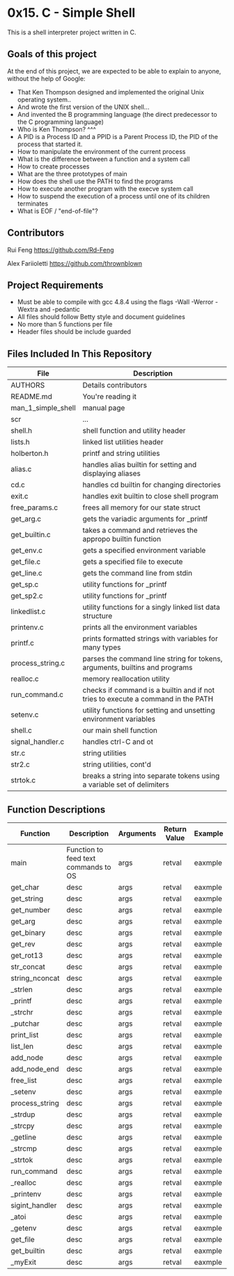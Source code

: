 # 0x15. C - Simple Shell
This is a shell interpreter project written in C.

## Goals of this project
At the end of this project, we are expected to be able to explain to anyone, without the help of Google:
* That Ken Thompson designed and implemented the original Unix operating system..
* And wrote the first version of the UNIX shell...
* And invented the B programming language (the direct predecessor to the C programming language)
* Who is Ken Thompson? ^^^
* A PID is a Process ID and a PPID is a Parent Process ID, the PID of the process that started it. 
* How to manipulate the environment of the current process
* What is the difference between a function and a system call
* How to create processes
* What are the three prototypes of main
* How does the shell use the PATH to find the programs
* How to execute another program with the execve system call
* How to suspend the execution of a process until one of its children terminates
* What is EOF / "end-of-file"?

## Contributors
Rui Feng https://github.com/Rd-Feng

Alex Fariioletti https://github.com/thrownblown

## Project Requirements
* Must be able to compile with gcc 4.8.4 using the flags -Wall -Werror -Wextra and -pedantic
* All files should follow Betty style and document guidelines
* No more than 5 functions per file
* Header files should be include guarded

## Files Included In This Repository

| File | Description |
| ---- | ----------- |
| AUTHORS | Details contributors |
| README.md | You're reading it |
| man_1_simple_shell | manual page |
| scr | ... |
| shell.h | shell function and utility header |
| lists.h | linked list utilities header |
| holberton.h | printf and string utilities |
| alias.c | handles alias builtin for setting and displaying aliases |
| cd.c | handles cd builtin for changing directories |
| exit.c | handles exit builtin to close shell program |
| free_params.c | frees all memory for our state struct |
| get_arg.c | gets the variadic arguments for _printf |
| get_builtin.c | takes a command and retrieves the appropo builtin function |
| get_env.c | gets a specified environment variable |
| get_file.c | gets a specified file to execute |
| get_line.c | gets the command line from stdin |
| get_sp.c | utility functions for _printf |
| get_sp2.c | utility functions for _printf |
| linkedlist.c | utility functions for a singly linked list data structure |
| printenv.c | prints all the environment variables |
| printf.c | prints formatted strings with variables for many types |
| process_string.c | parses the command line string for tokens, arguments, builtins and programs |
| realloc.c | memory reallocation utility |
| run_command.c | checks if command is a builtin and if not tries to execute a command in the PATH |
| setenv.c | utility functions for setting and unsetting environment variables |
| shell.c | our main shell function |
| signal_handler.c | handles ctrl-C and ot |
| str.c | string utilities |
| str2.c | string utilities, cont'd |
| strtok.c | breaks a string into separate tokens using a variable set of delimiters |

## Function Descriptions

| Function | Description | Arguments | Return Value | Example |
| -------- | ----------- | --------- | ------------ | ------- |
| main | Function to feed text commands to OS | args | retval | eaxmple |
| get_char | desc | args | retval | eaxmple |
| get_string | desc | args | retval | eaxmple |
| get_number | desc | args | retval | eaxmple |
| get_arg | desc | args | retval | eaxmple |
| get_binary | desc | args | retval | eaxmple |
| get_rev | desc | args | retval | eaxmple |
| get_rot13 | desc | args | retval | eaxmple |
| str_concat | desc | args | retval | eaxmple |
| string_nconcat | desc | args | retval | eaxmple |
| _strlen | desc | args | retval | eaxmple |
| _printf | desc | args | retval | eaxmple |
| _strchr | desc | args | retval | eaxmple |
| _putchar | desc | args | retval | eaxmple |
| print_list | desc | args | retval | eaxmple |
| list_len | desc | args | retval | eaxmple |
| add_node | desc | args | retval | eaxmple |
| add_node_end | desc | args | retval | eaxmple |
| free_list | desc | args | retval | eaxmple |
| _setenv | desc | args | retval | eaxmple |
| process_string | desc | args | retval | eaxmple |
| _strdup | desc | args | retval | eaxmple |
| _strcpy | desc | args | retval | eaxmple |
| _getline | desc | args | retval | eaxmple |
| _strcmp | desc | args | retval | eaxmple |
| _strtok | desc | args | retval | eaxmple |
| run_command | desc | args | retval | eaxmple |
| _realloc | desc | args | retval | eaxmple |
| _printenv | desc | args | retval | eaxmple |
| sigint_handler | desc | args | retval | eaxmple |
| _atoi | desc | args | retval | eaxmple |
| _getenv | desc | args | retval | eaxmple |
| get_file | desc | args | retval | eaxmple |
| get_builtin | desc | args | retval | eaxmple |
| _myExit | desc | args | retval | eaxmple |
